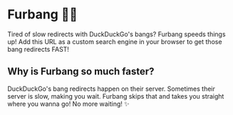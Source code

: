 # Furbang 🐺💨

Tired of slow redirects with DuckDuckGo's bangs? Furbang speeds things up! Add this URL as a custom search engine in your browser to get those bang redirects FAST!

## Why is Furbang so much faster?

DuckDuckGo's bang redirects happen on their server. Sometimes their server is slow, making you wait. Furbang skips that and takes you straight where you wanna go! No more waiting! ✨
